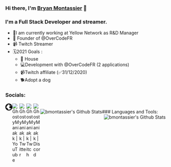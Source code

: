 ### Hi there, I'm [Bryan Montassier][website] 👋

### I'm a Full Stack Developer and streamer.

- 🌋I am currently working at Yellow Network as R&D Manager
- 👑 Founder of @OverCodeFR
- 📹 Twitch Streamer
- 🗓2021 Goals : 
	- 🏡 House
	- 💻Development with @OverCodeFR (2 applications)
	- 📹Twitch affiliate (✅31/12/2020)
	- 🐕Adopt a dog

### Socials:

[<img align="left" alt="bmontassier.fr" width="22px" src="https://raw.githubusercontent.com/iconic/open-iconic/master/svg/globe.svg" />][website]
[<img align="left" alt="GhostyManiakk | YouTube" width="22px" src="https://cdn.jsdelivr.net/npm/simple-icons@v3/icons/youtube.svg"/>][youtube]
[<img align="left" alt="GhostyManiakk | Twitter" width="22px" src="https://cdn.jsdelivr.net/npm/simple-icons@v3/icons/twitter.svg" />][twitter]
[<img align="left" alt="GhostyManiakk | Twitch" width="22px" src="https://cdn.jsdelivr.net/npm/simple-icons@v3/icons/twitch.svg" />][twitch]
[<img align="left" alt="GhostyManiakk | Discord" width="22px" src="https://cdn.jsdelivr.net/npm/simple-icons@v3/icons/discord.svg" />][discord]

<br />
### Languages and Tools:

<img align="left" alt="bmontassier's Github Stats" src="https://github-readme-stats.vercel.app/api/top-langs/?username=bmontassier&show_icons=true&hide_border=true&theme=radical" />
<img align="right" alt="bmontassier's Github Stats" src="https://github-readme-stats.vercel.app/api?username=bmontassier&show_icons=true&hide_border=true&theme=radical" />


[website]: https://bmontassier.fr
[youtube]: https://youtube.com/c/GhostyManiakk
[twitter]: https://twitter.com/_bmontassier
[twitch]: https://twitch.tv/GhostyManiakk
[discord]: GhostyManiakk#8670
[github]: https://www.github.com/bmontassier
